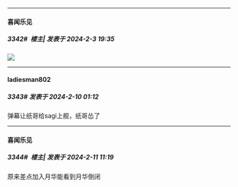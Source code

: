 *****

####  喜闻乐见  
##### 3342#         楼主| 发表于 2024-2-3 19:35

<img src="http://tva1.sinaimg.cn/large/732205bcgy1hmgic035xwj20um0a40v4.jpg" referrerpolicy="no-referrer">

*****

####  ladiesman802  
##### 3343#       发表于 2024-2-10 01:12

弹幕让纸哥给sagi上舰，纸哥怂了

*****

####  喜闻乐见  
##### 3344#         楼主| 发表于 2024-2-11 11:19

原来差点加入月华能看到月华倒闭

